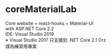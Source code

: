 # coreMaterialLab
Core website + react-hooks + Material-UI   
with ASP.NET Core 2.2   
IDE: Visual Studio 2019   
※ Visual Studio 2017 只支援到 .NET Core 2.1 Orz       
謹為練習用專案
